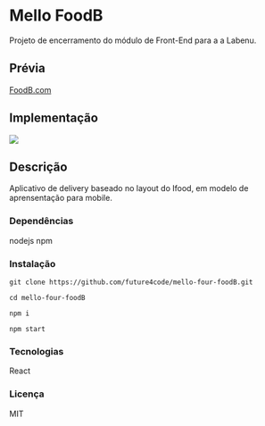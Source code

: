 # Mello FoodB

Projeto de encerramento do módulo de Front-End para a a Labenu.


## Prévia
[FoodB.com](http://premium-surprise.surge.sh/)

## Implementação

![](/src/assets/screenshot/screenshot.png)

## Descrição

Aplicativo de delivery baseado no layout do Ifood, em modelo de aprensentação para mobile.

### Dependências

nodejs
npm

### Instalação

```git clone https://github.com/future4code/mello-four-foodB.git ```

```cd mello-four-foodB```

```npm i```

```npm start```

### Tecnologias

React



### Licença

MIT

